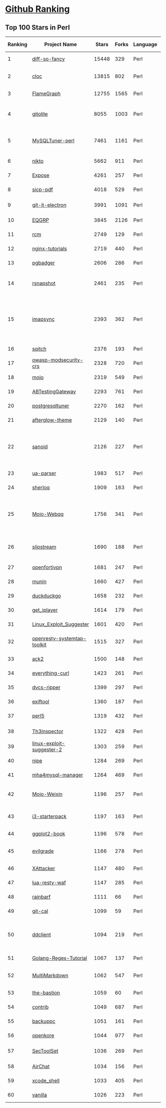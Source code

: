[Github Ranking](../README.md)
==========

## Top 100 Stars in Perl

| Ranking | Project Name | Stars | Forks | Language | Open Issues | Description | Last Commit |
| ------- | ------------ | ----- | ----- | -------- | ----------- | ----------- | ----------- |
| 1 | [diff-so-fancy](https://github.com/so-fancy/diff-so-fancy) | 15448 | 329 | Perl | 14 | Good-lookin' diffs. Actually… nah… The best-lookin' diffs. :tada: | 2022-03-08T23:56:22Z |
| 2 | [cloc](https://github.com/AlDanial/cloc) | 13815 | 802 | Perl | 18 | cloc counts blank lines, comment lines, and physical lines of source code in many programming languages. | 2022-04-01T18:06:03Z |
| 3 | [FlameGraph](https://github.com/brendangregg/FlameGraph) | 12755 | 1565 | Perl | 95 | Stack trace visualizer | 2022-03-12T01:47:51Z |
| 4 | [gitolite](https://github.com/sitaramc/gitolite) | 8055 | 1003 | Perl | 0 | Hosting git repositories -- Gitolite allows you to setup git hosting on a central server, with very fine-grained access control and many (many!) more powerful features. | 2021-09-24T12:41:18Z |
| 5 | [MySQLTuner-perl](https://github.com/major/MySQLTuner-perl) | 7461 | 1161 | Perl | 27 | MySQLTuner is a script written in Perl that will assist you with your MySQL configuration and make recommendations for increased performance and stability. | 2022-04-04T20:04:00Z |
| 6 | [nikto](https://github.com/sullo/nikto) | 5662 | 911 | Perl | 18 | Nikto web server scanner | 2022-03-02T15:58:02Z |
| 7 | [Expose](https://github.com/Jack000/Expose) | 4261 | 257 | Perl | 19 | A simple static site generator for photoessays | 2022-03-16T05:58:08Z |
| 8 | [sicp-pdf](https://github.com/sarabander/sicp-pdf) | 4018 | 529 | Perl | 13 | SICP PDF with Texinfo and LaTeX source | 2021-07-01T15:52:34Z |
| 9 | [git-it-electron](https://github.com/jlord/git-it-electron) | 3991 | 1091 | Perl | 72 | :computer: :mortar_board: Git-it is a (Mac, Win, Linux) Desktop App for Learning Git and GitHub | 2022-03-25T18:35:55Z |
| 10 | [EQGRP](https://github.com/x0rz/EQGRP) | 3845 | 2126 | Perl | 13 | Decrypted content of eqgrp-auction-file.tar.xz | 2017-05-24T21:12:59Z |
| 11 | [rcm](https://github.com/thoughtbot/rcm) | 2749 | 129 | Perl | 18 | rc file (dotfile) management | 2022-03-04T21:23:03Z |
| 12 | [nginx-tutorials](https://github.com/openresty/nginx-tutorials) | 2719 | 440 | Perl | 2 | Nginx Tutorials | 2021-03-05T03:48:12Z |
| 13 | [pgbadger](https://github.com/darold/pgbadger) | 2606 | 286 | Perl | 9 | A fast PostgreSQL Log Analyzer | 2022-03-31T09:28:01Z |
| 14 | [rsnapshot](https://github.com/rsnapshot/rsnapshot) | 2461 | 235 | Perl | 28 | a tool for backing up your data using rsync (if you want to get help, use https://lists.sourceforge.net/lists/listinfo/rsnapshot-discuss) | 2022-01-04T19:49:32Z |
| 15 | [imapsync](https://github.com/imapsync/imapsync) | 2393 | 362 | Perl | 79 | Imapsync is an IMAP transfers tool. The purpose of imapsync is to migrate IMAP accounts or to backup IMAP accounts. IMAP is one of the three current standard protocols to access mailboxes, the two others are POP3 and HTTP with webmails, webmails are often tied to an IMAP server. Upstream website is  | 2022-04-04T11:06:18Z |
| 16 | [sqitch](https://github.com/sqitchers/sqitch) | 2376 | 193 | Perl | 74 | Sensible database change management | 2022-04-02T21:53:00Z |
| 17 | [owasp-modsecurity-crs](https://github.com/SpiderLabs/owasp-modsecurity-crs) | 2328 | 720 | Perl | 39 | OWASP ModSecurity Core Rule Set (CRS) Project (Official Repository) | 2020-06-16T12:32:12Z |
| 18 | [mojo](https://github.com/mojolicious/mojo) | 2319 | 549 | Perl | 41 | :sparkles: Mojolicious - Perl real-time web framework | 2022-04-02T17:36:04Z |
| 19 | [ABTestingGateway](https://github.com/CNSRE/ABTestingGateway) | 2293 | 761 | Perl | 76 | None | 2018-10-14T07:05:17Z |
| 20 | [postgresqltuner](https://github.com/jfcoz/postgresqltuner) | 2270 | 162 | Perl | 8 | Simple script to analyse your PostgreSQL database configuration, and give tuning advice | 2021-02-08T17:40:41Z |
| 21 | [afterglow-theme](https://github.com/YabataDesign/afterglow-theme) | 2129 | 140 | Perl | 48 | A minimal dark Theme for Sublime Text 2 and 3 | 2021-05-30T23:02:49Z |
| 22 | [sanoid](https://github.com/jimsalterjrs/sanoid) | 2126 | 227 | Perl | 78 | Policy-driven snapshot management and replication tools.  Using ZFS for underlying next-gen storage. (Btrfs support plans are shelved unless and until btrfs becomes reliable.) Primarily intended for Linux, but BSD use is supported and reasonably frequently tested. | 2022-04-04T22:00:53Z |
| 23 | [ua-parser](https://github.com/tobie/ua-parser) | 1983 | 517 | Perl | 0 | A multi-language port of Browserscope's user agent parser. | 2016-12-26T21:13:22Z |
| 24 | [sherloq](https://github.com/GuidoBartoli/sherloq) | 1909 | 163 | Perl | 10 | An open-source digital image forensic toolset | 2022-03-29T12:53:23Z |
| 25 | [Mojo-Webqq](https://github.com/hexsum/Mojo-Webqq) | 1756 | 341 | Perl | 14 | 【重要通知：WebQQ将在2019年1月1日停止服务，此项目目前已停止维护，感谢大家四年来的一路陪伴】使用Perl语言（不会没关系）编写的smartqq/webqq客户端框架（非GUI），可通过插件提供基于HTTP协议的api接口供其他语言或系统调用 | 2019-04-10T06:21:40Z |
| 26 | [slipstream](https://github.com/samyk/slipstream) | 1690 | 188 | Perl | 4 | NAT Slipstreaming allows an attacker to remotely access any TCP/UDP services bound to a victim machine, bypassing the victim’s NAT/firewall, just by the victim visiting a website | 2021-09-13T04:01:27Z |
| 27 | [openfortivpn](https://github.com/adrienverge/openfortivpn) | 1681 | 247 | Perl | 64 | Client for PPP+SSL VPN tunnel services | 2022-04-02T12:50:54Z |
| 28 | [munin](https://github.com/munin-monitoring/munin) | 1660 | 427 | Perl | 130 | Main repository for munin master / node / plugins | 2022-04-03T18:46:56Z |
| 29 | [duckduckgo](https://github.com/duckduckgo/duckduckgo) | 1658 | 232 | Perl | 23 | DuckDuckGo Instant Answer Infrastructure | 2021-06-18T15:39:19Z |
| 30 | [get_iplayer](https://github.com/get-iplayer/get_iplayer) | 1614 | 179 | Perl | 2 | A utility for downloading TV and radio programmes from BBC iPlayer and BBC Sounds | 2022-03-13T19:12:48Z |
| 31 | [Linux_Exploit_Suggester](https://github.com/InteliSecureLabs/Linux_Exploit_Suggester) | 1601 | 420 | Perl | 3 | Linux Exploit Suggester; based on operating system release number  | 2014-05-19T06:23:20Z |
| 32 | [openresty-systemtap-toolkit](https://github.com/openresty/openresty-systemtap-toolkit) | 1515 | 327 | Perl | 24 | Real-time analysis and diagnostics tools for OpenResty (including NGINX, LuaJIT, ngx_lua, and more) based on SystemTap | 2020-09-02T04:15:06Z |
| 33 | [ack2](https://github.com/beyondgrep/ack2) | 1500 | 148 | Perl | 0 | **ack 2 is no longer being maintained.  ack 3 is the latest version.** | 2019-03-19T14:41:58Z |
| 34 | [everything-curl](https://github.com/bagder/everything-curl) | 1423 | 261 | Perl | 0 | The book documenting the curl project, the curl tool, libcurl and more. Simply put: everything curl. | 2022-04-05T12:16:05Z |
| 35 | [dvcs-ripper](https://github.com/kost/dvcs-ripper) | 1399 | 297 | Perl | 8 | Rip web accessible (distributed) version control systems: SVN/GIT/HG... | 2021-05-22T22:43:49Z |
| 36 | [exiftool](https://github.com/exiftool/exiftool) | 1360 | 187 | Perl | 13 | ExifTool meta information reader/writer | 2022-02-09T12:21:40Z |
| 37 | [perl5](https://github.com/Perl/perl5) | 1319 | 432 | Perl | 2080 | 🐫 The Perl programming language | 2022-04-05T19:42:19Z |
| 38 | [Th3inspector](https://github.com/Moham3dRiahi/Th3inspector) | 1322 | 428 | Perl | 0 | Th3Inspector 🕵️ Best Tool For Information Gathering 🔎 | 2021-06-02T18:45:32Z |
| 39 | [linux-exploit-suggester-2](https://github.com/jondonas/linux-exploit-suggester-2) | 1303 | 259 | Perl | 0 | Next-Generation Linux Kernel Exploit Suggester | 2022-01-12T17:31:20Z |
| 40 | [nipe](https://github.com/htrgouvea/nipe) | 1284 | 269 | Perl | 15 | An engine to make Tor network your default gateway | 2022-03-29T01:22:43Z |
| 41 | [mha4mysql-manager](https://github.com/yoshinorim/mha4mysql-manager) | 1264 | 469 | Perl | 52 | Development tree of Master High Availability Manager and tools for MySQL (MHA), Manager part | 2020-08-14T16:15:37Z |
| 42 | [Mojo-Weixin](https://github.com/hexsum/Mojo-Weixin) | 1196 | 257 | Perl | 18 | 使用Perl语言（不会没关系）编写的个人账号微信/weixin/wechat客户端框架（非GUI），可通过插件提供基于HTTP协议的api接口供其他语言或系统调用 | 2019-09-30T06:40:27Z |
| 43 | [i3-starterpack](https://github.com/addy-dclxvi/i3-starterpack) | 1197 | 163 | Perl | 11 | A simple guide (and example of configuration) to install i3 & its and essentials packages, then make them look eye candy. | 2019-11-21T04:01:59Z |
| 44 | [ggplot2-book](https://github.com/hadley/ggplot2-book) | 1196 | 578 | Perl | 29 | ggplot2: elegant graphics for data analysis | 2022-03-16T00:28:04Z |
| 45 | [evilgrade](https://github.com/infobyte/evilgrade) | 1166 | 278 | Perl | 7 | Evilgrade is a modular framework that allows the user to take advantage of poor upgrade implementations by injecting fake updates. | 2021-09-01T17:08:27Z |
| 46 | [XAttacker](https://github.com/Moham3dRiahi/XAttacker) | 1147 | 480 | Perl | 0 | X Attacker Tool ☣ Website Vulnerability Scanner & Auto Exploiter | 2022-04-05T22:56:21Z |
| 47 | [lua-resty-waf](https://github.com/p0pr0ck5/lua-resty-waf) | 1147 | 285 | Perl | 31 | High-performance WAF built on the OpenResty stack | 2021-10-06T02:12:44Z |
| 48 | [rainbarf](https://github.com/creaktive/rainbarf) | 1111 | 66 | Perl | 2 | it's like Rainmeter, but for CLI! | 2018-11-08T13:55:36Z |
| 49 | [git-cal](https://github.com/k4rthik/git-cal) | 1099 | 59 | Perl | 11 | github like contributions calendar on terminal | 2017-02-01T04:38:36Z |
| 50 | [ddclient](https://github.com/ddclient/ddclient) | 1094 | 219 | Perl | 89 | This is the new home for ddclient. Ddclient is a Perl client used to update dynamic DNS entries for accounts on 'Dynamic DNS Network Services' free DNS service. It currently supports a lot of different routers and a few different services. | 2022-04-03T20:02:43Z |
| 51 | [Golang-Regex-Tutorial](https://github.com/StefanSchroeder/Golang-Regex-Tutorial) | 1067 | 137 | Perl | 1 | Golang - Regular Expression Tutorial | 2021-10-15T08:36:24Z |
| 52 | [MultiMarkdown](https://github.com/fletcher/MultiMarkdown) | 1062 | 547 | Perl | 2 | Expanded perl version of John Gruber's original Markdown --- No longer under active development since MMD 3 | 2019-12-27T08:23:28Z |
| 53 | [the-bastion](https://github.com/ovh/the-bastion) | 1059 | 60 | Perl | 15 | Authentication, authorization, traceability and auditability for SSH accesses. | 2022-03-21T09:58:41Z |
| 54 | [contrib](https://github.com/munin-monitoring/contrib) | 1049 | 687 | Perl | 30 | Contributed stuff for munin (plugins, tools, etc...) | 2022-04-05T11:13:26Z |
| 55 | [backuppc](https://github.com/backuppc/backuppc) | 1051 | 161 | Perl | 110 | BackupPC is a high-performance, enterprise-grade system for backing up to a server's disk. | 2022-01-26T04:47:25Z |
| 56 | [openkore](https://github.com/OpenKore/openkore) | 1044 | 977 | Perl | 83 | A free/open source client and automation tool for Ragnarok Online | 2022-04-02T11:35:56Z |
| 57 | [SecToolSet](https://github.com/bollwarm/SecToolSet) | 1036 | 269 | Perl | 0 | The security tool(project) Set from github。github安全项目工具集合  | 2022-04-01T09:49:25Z |
| 58 | [AirChat](https://github.com/lulzlabs/AirChat) | 1034 | 156 | Perl | 14 | Free Communications For Everyone. | 2021-12-09T11:29:50Z |
| 59 | [xcode_shell](https://github.com/webfrogs/xcode_shell) | 1033 | 405 | Perl | 0 | shell script that used to auto-build xcode project | 2019-09-07T22:35:37Z |
| 60 | [vanilla](https://github.com/idevz/vanilla) | 1026 | 223 | Perl | 3 | An OpenResty Lua MVC Web Framework | 2019-01-09T05:09:42Z |

